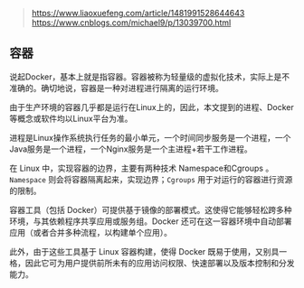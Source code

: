 > https://www.liaoxuefeng.com/article/1481991528644643 https://www.cnblogs.com/michael9/p/13039700.html

## 容器

说起Docker，基本上就是指容器。容器被称为轻量级的虚拟化技术，实际上是不准确的。确切地说，容器是一种对进程进行隔离的运行环境。

由于生产环境的容器几乎都是运行在Linux上的，因此，本文提到的进程、Docker等概念或软件均以Linux平台为准。

进程是Linux操作系统执行任务的最小单元，一个时间同步服务是一个进程，一个Java服务是一个进程，一个Nginx服务是一个主进程+若干工作进程。

在 Linux 中，实现容器的边界，主要有两种技术 Namespace和Cgroups 。`Namespace` 则会将容器隔离起来，实现边界；`Cgroups` 用于对运行的容器进行资源的限制。

容器工具（包括 Docker）可提供基于镜像的部署模式。这使得它能够轻松跨多种环境，与其依赖程序共享应用或服务组。Docker 还可在这一容器环境中自动部署应用（或者合并多种流程，以构建单个应用）。

此外，由于这些工具基于 Linux 容器构建，使得 Docker 既易于使用，又别具一格，因此它可为用户提供前所未有的应用访问权限、快速部署以及版本控制和分发能力。